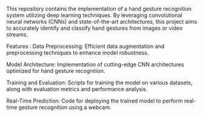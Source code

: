 This repository contains the implementation of a hand gesture recognition system utilizing deep learning techniques. By leveraging convolutional neural networks (CNNs) and state-of-the-art architectures, this project aims to accurately identify and classify hand gestures from images or video streams.

Features :
Data Preprocessing: Efficient data augmentation and preprocessing techniques to enhance model robustness.

Model Architecture: Implementation of cutting-edge CNN architectures optimized for hand gesture recognition.

Training and Evaluation: Scripts for training the model on various datasets, along with evaluation metrics and performance analysis.

Real-Time Prediction: Code for deploying the trained model to perform real-time gesture recognition using a webcam.
